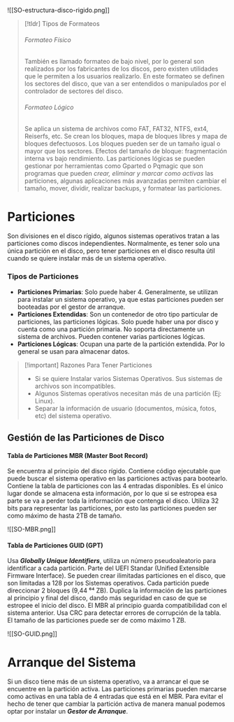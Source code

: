 
![[SO-estructura-disco-rigido.png]]

>[!tldr] Tipos de Formateos
>###### Formateo Físico
>También es llamado formateo de bajo nivel, por lo general son realizados por los fabricantes de los discos, pero existen utilidades que le permiten a los usuarios realizarlo. En este formateo se definen los sectores del disco, que van a ser entendidos o manipulados por el controlador de sectores del disco.
>###### Formateo Lógico
>Se aplica un sistema de archivos como FAT, FAT32, NTFS, ext4, Reiserfs, etc. Se crean los bloques, mapa de bloques libres y mapa de bloques defectuosos. Los bloques pueden ser de un tamaño igual o mayor que los sectores. Efectos del tamaño de bloque: fragmentación interna vs bajo rendimiento.
>Las particiones lógicas se pueden gestionar por herramientas como Gparted o Pqmagic que son programas que pueden *crear, eliminar y marcar como activas* las particiones, algunas aplicaciones más avanzadas permiten cambiar el tamaño, mover, dividir, realizar backups, y formatear las particiones.

# Particiones

Son divisiones en el disco rígido, algunos sistemas operativos tratan a las particiones como discos independientes. Normalmente, es tener solo una única partición en el disco, pero tener particiones en el disco resulta útil cuando se quiere instalar más de un sistema operativo.

### Tipos de Particiones

- **Particiones Primarias**: Solo puede haber 4. Generalmente, se utilizan para instalar un sistema operativo, ya que estas particiones pueden ser booteadas por el gestor de arranque.
- **Particiones Extendidas**: Son un contenedor de otro tipo particular de particiones, las particiones lógicas. Solo puede haber una por disco y cuenta como una partición primaria. No soporta directamente un sistema de archivos. Pueden contener varias particiones lógicas.
- **Particiones Lógicas**: Ocupan una parte de la partición extendida. Por lo general se usan para almacenar datos.

>[!important] Razones Para Tener Particiones
>- Si se quiere Instalar varios Sistemas Operativos. Sus sistemas de archivos son incompatibles.
>- Algunos Sistemas operativos necesitan más de una partición (Ej: Linux).
>- Separar la información de usuario (documentos, música, fotos, etc) del sistema operativo.

## Gestión de las Particiones de Disco

#### Tabla de Particiones MBR (Master Boot Record)

Se encuentra al principio del disco rígido. Contiene código ejecutable que puede buscar el sistema operativo en las particiones activas para bootearlo. Contiene la tabla de particiones con las 4 entradas disponibles. Es el único lugar donde se almacena esta información, por lo que si se estropea esa parte se va a perder toda la información que contenga el disco. Utiliza 32 bits para representar las particiones, por esto las particiones pueden ser como máximo de hasta 2TB de tamaño.

![[SO-MBR.png]]

#### Tabla de Particiones GUID (GPT)

Usa ***Globally Unique Identifiers***, utiliza un número pseudoaleatorio para identificar a cada partición. Parte del UEFI Standar (Unified Extensible Firmware Interface). Se pueden crear ilimitadas particiones en el disco, que son limitadas a 128 por los Sistemas operativos. Cada partición puede direccionar 2 bloques (9,44 ⁶⁴ ZB). Duplica la información de las particiones al principio y final del disco, dando más seguridad en caso de que se estropee el inicio del disco. El MBR al principio guarda compatibilidad con el sistema anterior. Usa CRC para detectar errores de corrupción de la tabla. El tamaño de las particiones puede ser de como máximo 1 ZB.

![[SO-GUID.png]]

# Arranque del Sistema

Si un disco tiene más de un sistema operativo, va a arrancar el que se encuentre en la partición activa. Las particiones primarias pueden marcarse como activas en una tabla de 4 entradas que está en el MBR. Para evitar el hecho de tener que cambiar la partición activa de manera manual podemos optar por instalar un ***Gestor de Arranque***.